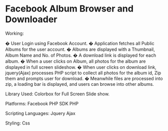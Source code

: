 Facebook Album Browser and Downloader
=====================================
Working:

�	User Login using Facebook Account.
�	Application fetches all Public Albums for the user account.
�	Albums are displayed with a Thumbnail, Album Name and No. of Photos.
�	A download link is displayed for each album.
�	When a user clicks on Album, all photos for the album are displayed in full screen slideshow.
�	When user clicks on download link, jquery(Ajax) processes PHP script to collect all photos for the album id, Zip them and prompts user for download.
�	Meanwhile files are processed into zip, a loading bar is displayed, and users can browse into other albums.



Library Used:
 Colorbox for Full Screen Slide show.
 
Platforms:
Facebook PHP SDK
PHP

Scripting Languages:
Jquery
Ajax

Styling:
Css




